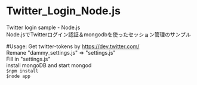 Twitter_Login_Node.js
=====================

Twitter login sample - Node.js  
Node.jsでTwitterログイン認証＆mongodbを使ったセッション管理のサンプル

#Usage:
Get twitter-tokens by <https://dev.twitter.com/>  
Remane "dammy_settings.js" => "settings.js"  
Fill in "settings.js"  
install mongoDB and start mongod  
`$npm install`  
`$node app`  
